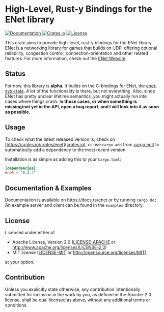 # High-Level, Rust-y Bindings for the ENet library

[![Documentation](https://docs.rs/enet/badge.svg)](https://docs.rs/enet)
[![Crates.io](https://img.shields.io/crates/v/enet.svg)](https://crates.io/crates/enet)
[![License](https://img.shields.io/crates/l/enet.svg)](https://github.com/futile/enet-rs)

This crate aims to provide high-level, rust-y bindings for the ENet library.
ENet is a networking library for games that builds on UDP,
offering optional reliability, congestion control, connection-orientation and
other related features. For more information, check out the
[ENet Website](http://enet.bespin.org).

## Status

For now, this library is **alpha**. It builds on the C-bindings for ENet,
the [enet-sys crate](https://github.com/ruabmbua/enet-sys). A lot of the
functionality is there, but not everything. Also, since ENet has
pretty unclear lifetime semantics, you might actually run into cases where
things crash. **In those cases, or when something is missing/not yet in the API,
open a bug report, and I will look into it as soon as possible.**

## Usage

To check what the latest released version is, check on
[https://crates.io/crates/enet](crates.io), or use `cargo add` from 
[cargo edit](https://github.com/killercup/cargo-edit) to automatically add a
dependency to the most recent version.

Installation is as simple as adding this to your `Cargo.toml`:

```toml
[dependencies]
enet = "0.2.4"
```

## Documentation & Examples

Documentation is available on https://docs.rs/enet or by running `cargo doc`.
An example server and client can be found in the `examples` directory.

## License

Licensed under either of

 * Apache License, Version 2.0
   ([LICENSE-APACHE](LICENSE-APACHE) or http://www.apache.org/licenses/LICENSE-2.0)
 * MIT license
   ([LICENSE-MIT](LICENSE-MIT) or http://opensource.org/licenses/MIT)

at your option.

## Contribution

Unless you explicitly state otherwise, any contribution intentionally submitted
for inclusion in the work by you, as defined in the Apache-2.0 license, shall be
dual licensed as above, without any additional terms or conditions.
